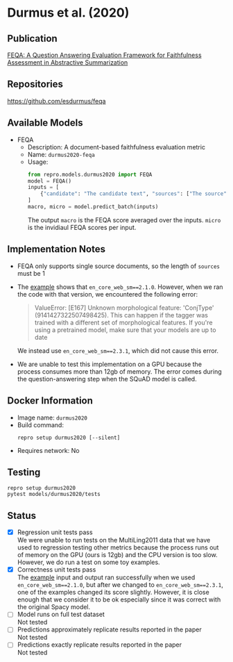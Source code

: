 # Durmus et al. (2020)

## Publication
[FEQA: A Question Answering Evaluation Framework for Faithfulness Assessment in Abstractive Summarization](https://aclanthology.org/2020.acl-main.454/)

## Repositories
https://github.com/esdurmus/feqa

## Available Models
- FEQA
  - Description: A document-based faithfulness evaluation metric
  - Name: `durmus2020-feqa`
  - Usage:
    ```python
    from repro.models.durmus2020 import FEQA
    model = FEQA()
    inputs = [
        {"candidate": "The candidate text", "sources": ["The source"]}
    ]
    macro, micro = model.predict_batch(inputs)
    ```
    The output `macro` is the FEQA score averaged over the inputs.
    `micro` is the invidiaul FEQA scores per input. 
    
## Implementation Notes
- FEQA only supports single source documents, so the length of `sources` must be 1

- The [example](https://github.com/esdurmus/feqa/blob/master/run_feqa.ipynb) shows that `en_core_web_sm==2.1.0`.
  However, when we ran the code with that version, we encountered the following error:
  
  > ValueError: [E167] Unknown morphological feature: 'ConjType' (9141427322507498425).
  This can happen if the tagger was trained with a different set of morphological features.
  If you're using a pretrained model, make sure that your models are up to date

  We instead use `en_core_web_sm==2.3.1`, which did not cause this error.
  
- We are unable to test this implementation on a GPU because the process consumes more than 12gb of memory.
  The error comes during the question-answering step when the SQuAD model is called.
    
## Docker Information
- Image name: `durmus2020`
- Build command:
  ```shell script
  repro setup durmus2020 [--silent]
  ```
- Requires network: No
  
## Testing
```shell script
repro setup durmus2020 
pytest models/durmus2020/tests
```

## Status
- [x] Regression unit tests pass  
We were unable to run tests on the MultiLing2011 data that we have used to regression testing other metrics because the process runs out of memory on the GPU (ours is 12gb) and the CPU version is too slow.
However, we do run a test on some toy examples. 
- [x] Correctness unit tests pass  
The [example](https://github.com/esdurmus/feqa/blob/master/run_feqa.ipynb) input and output ran successfully when we used `en_core_web_sm==2.1.0`, but after we changed to `en_core_web_sm==2.3.1`, one of the examples changed its score slightly.
However, it is close enough that we consider it to be ok especially since it was correct with the original Spacy model.
- [ ] Model runs on full test dataset  
Not tested
- [ ] Predictions approximately replicate results reported in the paper  
Not tested
- [ ] Predictions exactly replicate results reported in the paper  
Not tested